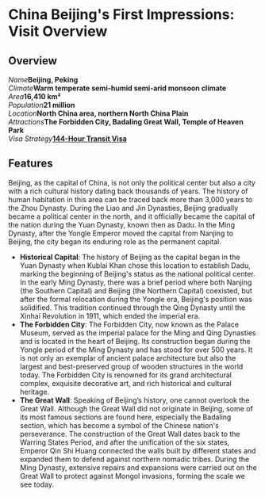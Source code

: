 # China Beijing's First Impressions: Visit Overview

## Overview

<Description>
<div><i>Name</i><b>Beijing, Peking</b></div>
<div long><i>Climate</i><b>Warm temperate semi-humid semi-arid monsoon climate</b></div>
<div><i>Area</i><b>16,410 km²</b></div>
<div><i>Population</i><b>21 million</b></div>
<div long><i>Location</i><b>North China area, northern North China Plain</b></div>
<div long><i>Attractions</i><b>The Forbidden City, Badaling Great Wall, Temple of Heaven Park</b></div>
<div long><i>Visa Strategy</i><b><a href="/guide/visa#_144-hour-transit-visa-exemption">144-Hour Transit Visa</a></b></div>
</Description>

## Features

Beijing, as the capital of China, is not only the political center but also a city with a rich cultural history dating back thousands of years. The history of human habitation in this area can be traced back more than 3,000 years to the Zhou Dynasty. During the Liao and Jin Dynasties, Beijing gradually became a political center in the north, and it officially became the capital of the nation during the Yuan Dynasty, known then as Dadu. In the Ming Dynasty, after the Yongle Emperor moved the capital from Nanjing to Beijing, the city began its enduring role as the permanent capital.

- **Historical Capital**: The history of Beijing as the capital began in the Yuan Dynasty when Kublai Khan chose this location to establish Dadu, marking the beginning of Beijing's status as the national political center. In the early Ming Dynasty, there was a brief period where both Nanjing (the Southern Capital) and Beijing (the Northern Capital) coexisted, but after the formal relocation during the Yongle era, Beijing's position was solidified. This tradition continued through the Qing Dynasty until the Xinhai Revolution in 1911, which ended the imperial era.
- **The Forbidden City**: The Forbidden City, now known as the Palace Museum, served as the imperial palace for the Ming and Qing Dynasties and is located in the heart of Beijing. Its construction began during the Yongle period of the Ming Dynasty and has stood for over 500 years. It is not only an exemplar of ancient palace architecture but also the largest and best-preserved group of wooden structures in the world today. The Forbidden City is renowned for its grand architectural complex, exquisite decorative art, and rich historical and cultural heritage.
- **The Great Wall**: Speaking of Beijing’s history, one cannot overlook the Great Wall. Although the Great Wall did not originate in Beijing, some of its most famous sections are found here, especially the Badaling section, which has become a symbol of the Chinese nation's perseverance. The construction of the Great Wall dates back to the Warring States Period, and after the unification of the six states, Emperor Qin Shi Huang connected the walls built by different states and expanded them to defend against northern nomadic tribes. During the Ming Dynasty, extensive repairs and expansions were carried out on the Great Wall to protect against Mongol invasions, forming the scale we see today.